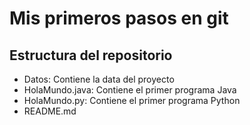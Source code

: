 # Mis primeros pasos en git
## Estructura del repositorio
* Datos: Contiene la data del proyecto
* HolaMundo.java: Contiene el primer programa Java
* HolaMundo.py: Contiene el primer programa Python
* README.md
